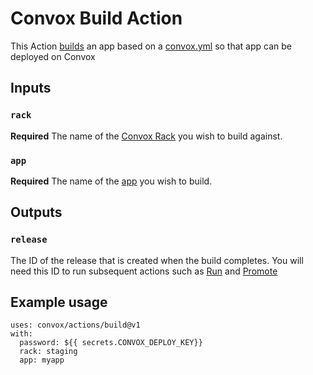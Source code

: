 # Convox Build Action
This Action [builds](https://docs.convox.com/deployment/builds) an app based on a [convox.yml](https://docs.convox.com/application/convox-yml) so that app can be deployed on Convox

## Inputs
### `rack`
**Required** The name of the [Convox Rack](https://docs.convox.com/introduction/rack) you wish to build against.
### `app`
**Required** The name of the [app](https://docs.convox.com/deployment/creating-an-application) you wish to build.
## Outputs
### `release`
The ID of the release that is created when the build completes. You will need this ID to run subsequent actions such as [Run](../run) and [Promote](../promote)

## Example usage
```
uses: convox/actions/build@v1
with:
  password: ${{ secrets.CONVOX_DEPLOY_KEY}}
  rack: staging
  app: myapp
```